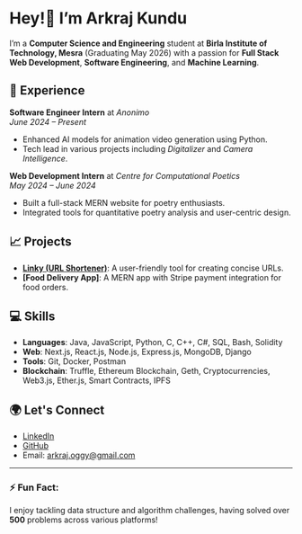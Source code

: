 # Hey!👋 I’m Arkraj Kundu

I’m a **Computer Science and Engineering** student at **Birla Institute of Technology, Mesra** (Graduating May 2026) with a passion for **Full Stack Web Development**, **Software Engineering**, and **Machine Learning**.

## 🚀 Experience
**Software Engineer Intern** at *Anonimo*  
*June 2024 – Present*  
- Enhanced AI models for animation video generation using Python.
- Tech lead in various projects including *Digitalizer* and *Camera Intelligence*.

**Web Development Intern** at *Centre for Computational Poetics*  
*May 2024 – June 2024*  
- Built a full-stack MERN website for poetry enthusiasts.
- Integrated tools for quantitative poetry analysis and user-centric design.

## 📈 Projects
- **[Linky (URL Shortener)](https://linky-wzj5.onrender.com)**: A user-friendly tool for creating concise URLs.
- **[Food Delivery App]**: A MERN app with Stripe payment integration for food orders.

## 💻 Skills
- **Languages**: Java, JavaScript, Python, C, C++, C#, SQL, Bash, Solidity
- **Web**: Next.js, React.js, Node.js, Express.js, MongoDB, Django
- **Tools**: Git, Docker, Postman
- **Blockchain**: Truffle, Ethereum Blockchain, Geth, Cryptocurrencies, Web3.js, Ether.js, Smart Contracts, IPFS

## 🌍 Let's Connect
- [LinkedIn](https://www.linkedin.com/in/arkrajkundu/)
- [GitHub](https://github.com/arkrajkundu/)
- Email: arkraj.oggy@gmail.com

---

### ⚡ Fun Fact:
I enjoy tackling data structure and algorithm challenges, having solved over **500** problems across various platforms!
